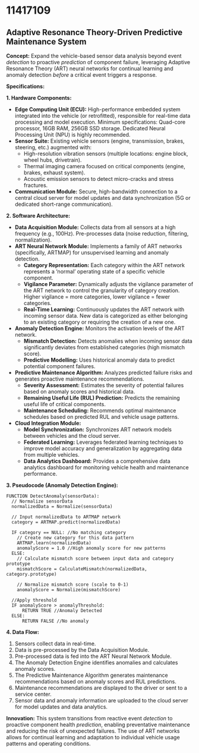 # 11417109

## Adaptive Resonance Theory-Driven Predictive Maintenance System

**Concept:** Expand the vehicle-based sensor data analysis beyond event *detection* to proactive *prediction* of component failure, leveraging Adaptive Resonance Theory (ART) neural networks for continual learning and anomaly detection *before* a critical event triggers a response.

**Specifications:**

**1. Hardware Components:**

*   **Edge Computing Unit (ECU):** High-performance embedded system integrated into the vehicle (or retrofitted), responsible for real-time data processing and model execution. Minimum specifications: Quad-core processor, 16GB RAM, 256GB SSD storage. Dedicated Neural Processing Unit (NPU) is highly recommended.
*   **Sensor Suite:** Existing vehicle sensors (engine, transmission, brakes, steering, etc.) augmented with:
    *   High-resolution vibration sensors (multiple locations: engine block, wheel hubs, drivetrain).
    *   Thermal imaging camera focused on critical components (engine, brakes, exhaust system).
    *   Acoustic emission sensors to detect micro-cracks and stress fractures.
*   **Communication Module:** Secure, high-bandwidth connection to a central cloud server for model updates and data synchronization (5G or dedicated short-range communication).

**2. Software Architecture:**

*   **Data Acquisition Module:** Collects data from all sensors at a high frequency (e.g., 100Hz). Pre-processes data (noise reduction, filtering, normalization).
*   **ART Neural Network Module:** Implements a family of ART networks (specifically, ARTMAP) for unsupervised learning and anomaly detection.
    *   **Category Representation:** Each category within the ART network represents a ‘normal’ operating state of a specific vehicle component.
    *   **Vigilance Parameter:** Dynamically adjusts the vigilance parameter of the ART network to control the granularity of category creation.  Higher vigilance = more categories, lower vigilance = fewer categories.
    *   **Real-Time Learning:** Continuously updates the ART network with incoming sensor data.  New data is categorized as either belonging to an existing category or requiring the creation of a new one.
*   **Anomaly Detection Engine:**  Monitors the activation levels of the ART network.
    *   **Mismatch Detection:** Detects anomalies when incoming sensor data significantly deviates from established categories (high mismatch score).
    *   **Predictive Modelling:** Uses historical anomaly data to predict potential component failures.
*   **Predictive Maintenance Algorithm:** Analyzes predicted failure risks and generates proactive maintenance recommendations.
    *   **Severity Assessment:** Estimates the severity of potential failures based on anomaly scores and historical data.
    *   **Remaining Useful Life (RUL) Prediction:** Predicts the remaining useful life of critical components.
    *   **Maintenance Scheduling:** Recommends optimal maintenance schedules based on predicted RUL and vehicle usage patterns.
*   **Cloud Integration Module:**
    *   **Model Synchronization:** Synchronizes ART network models between vehicles and the cloud server.
    *   **Federated Learning:** Leverages federated learning techniques to improve model accuracy and generalization by aggregating data from multiple vehicles.
    *   **Data Analytics Dashboard:** Provides a comprehensive data analytics dashboard for monitoring vehicle health and maintenance performance.

**3. Pseudocode (Anomaly Detection Engine):**

```pseudocode
FUNCTION DetectAnomaly(sensorData):
  // Normalize sensorData
  normalizedData = Normalize(sensorData)

  // Input normalizedData to ARTMAP network
  category = ARTMAP.predict(normalizedData)

  IF category == NULL: //No matching category
    // Create new category for this data pattern
    ARTMAP.learn(normalizedData)
    anomalyScore = 1.0 //High anomaly score for new patterns
  ELSE:
    // Calculate mismatch score between input data and category prototype
    mismatchScore = CalculateMismatch(normalizedData, category.prototype)

    // Normalize mismatch score (scale to 0-1)
    anomalyScore = Normalize(mismatchScore)

  //Apply threshold
  IF anomalyScore > anomalyThreshold:
      RETURN TRUE //Anomaly Detected
  ELSE:
      RETURN FALSE //No anomaly
```

**4. Data Flow:**

1.  Sensors collect data in real-time.
2.  Data is pre-processed by the Data Acquisition Module.
3.  Pre-processed data is fed into the ART Neural Network Module.
4.  The Anomaly Detection Engine identifies anomalies and calculates anomaly scores.
5.  The Predictive Maintenance Algorithm generates maintenance recommendations based on anomaly scores and RUL predictions.
6.  Maintenance recommendations are displayed to the driver or sent to a service center.
7.  Sensor data and anomaly information are uploaded to the cloud server for model updates and data analytics.

**Innovation:** This system transitions from reactive event *detection* to proactive component health *prediction*, enabling preventative maintenance and reducing the risk of unexpected failures. The use of ART networks allows for continual learning and adaptation to individual vehicle usage patterns and operating conditions.